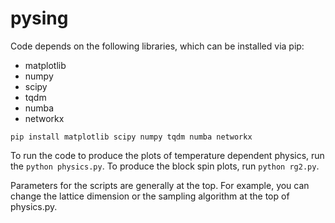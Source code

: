 # pysing

Code depends on the following libraries, which can be installed via pip: 
- matplotlib
- numpy
- scipy
- tqdm
- numba
- networkx

`pip install matplotlib scipy numpy tqdm numba networkx`

To run the code to produce the plots of temperature dependent physics, run the `python physics.py`. To produce the block spin plots, run `python rg2.py`.

Parameters for the scripts are generally at the top. For example, you can change the lattice dimension or the sampling algorithm at the top of physics.py.
